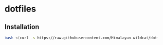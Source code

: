 # dotfiles

## Installation

```bash
bash <(curl -s https://raw.githubusercontent.com/Himalayan-wildcat/dotfiles/main/install)
```
